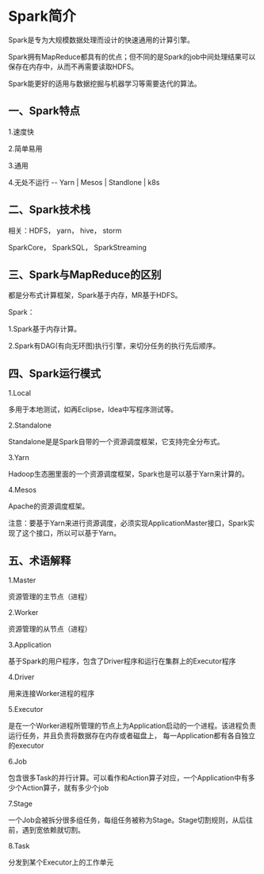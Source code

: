 # Spark简介

Spark是专为大规模数据处理而设计的快速通用的计算引擎。

Spark拥有MapReduce都具有的优点；但不同的是Spark的job中间处理结果可以保存在内存中，从而不再需要读取HDFS。

Spark能更好的适用与数据挖掘与机器学习等需要迭代的算法。

## 一、Spark特点

1.速度快

2.简单易用

3.通用

4.无处不运行 -- Yarn | Mesos | Standlone | k8s

## 二、Spark技术栈

相关：HDFS， yarn， hive， storm

SparkCore， SparkSQL， SparkStreaming

## 三、Spark与MapReduce的区别

都是分布式计算框架，Spark基于内存，MR基于HDFS。

Spark：

1.Spark基于内存计算。

2.Spark有DAG(有向无环图)执行引擎，来切分任务的执行先后顺序。

## 四、Spark运行模式

1.Local

多用于本地测试，如再Eclipse，Idea中写程序测试等。

2.Standalone

Standalone是是Spark自带的一个资源调度框架，它支持完全分布式。

3.Yarn

Hadoop生态圈里面的一个资源调度框架，Spark也是可以基于Yarn来计算的。

4.Mesos

Apache的资源调度框架。

注意：要基于Yarn来进行资源调度，必须实现ApplicationMaster接口，Spark实现了这个接口，所以可以基于Yarn。

## 五、术语解释

1.Master

资源管理的主节点（进程） 

2.Worker

资源管理的从节点（进程） 

3.Application

基于Spark的用户程序，包含了Driver程序和运行在集群上的Executor程序 

4.Driver

用来连接Worker进程的程序 

5.Executor

是在一个Worker进程所管理的节点上为Application启动的一个进程。该进程负责运行任务，并且负责将数据存在内存或者磁盘上， 每一Application都有各自独立的executor 

6.Job

包含很多Task的并行计算。可以看作和Action算子对应，一个Application中有多少个Action算子，就有多少个job 

7.Stage

一个Job会被拆分很多组任务，每组任务被称为Stage。Stage切割规则，从后往前，遇到宽依赖就切割。 

8.Task

分发到某个Executor上的工作单元 
